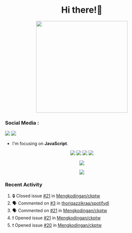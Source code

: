 <h1 align="center">Hi there!👋</h1>

<p align="center"><img src="https://avatars.githubusercontent.com/thoriqazzikraa" width="300" height="300"></p>

<h3 align="left">Social Media :</h3>
<a href="https://facebook.com/thoriqazzikra"><img src="https://img.icons8.com/color/48/000000/facebook.png"></a> <a href="https://instagram.com/thorazzkra"><img src="https://img.icons8.com/fluency/48/000000/instagram-new.png"></a>

- I'm focusing on **JavaScript**.


<p align="center">
  <img src="https://img.shields.io/badge/-JavaScript-black?style=flat-square&logo=javascript" />
  <img src="https://img.shields.io/badge/-Node.js-black?style=flat-square&logo=Node.js" />
  <img src="https://img.shields.io/badge/-Git-black?style=flat-square&logo=git" />
  <img src="https://img.shields.io/badge/-GitHub-black?style=flat-square&logo=github" />
</p>
 
<p align="center"> 
  <img src="https://github-readme-stats-2cal-qg7j3iqks-tazzikragmailcoms-projects.vercel.app/api?username=thoriqazzikraa&bg_color=30,e96443,904e95&title_color=fff&count_private=true&include_all_commits=false&text_color=fff&icon_color=fff&hide_border=true&show_icons=true" /></p>
  
<p align="center">
  <img src="https://github-readme-stats-2cal-qg7j3iqks-tazzikragmailcoms-projects.vercel.app/api/top-langs?username=thoriqazzikraa&bg_color=30,e96443,904e95&title_color=fff&text_color=fff&hide_border=true&show_icons=true&layout=compact" /></p>

### Recent Activity

<!--START_SECTION:activity-->
1. 🔒 Closed issue [#21](https://github.com/Mengkodingan/ckptw/issues/21) in [Mengkodingan/ckptw](https://github.com/Mengkodingan/ckptw)
2. 🗣 Commented on [#3](https://github.com/thoriqazzikraa/spotifydl/issues/3#issuecomment-2334720512) in [thoriqazzikraa/spotifydl](https://github.com/thoriqazzikraa/spotifydl)
3. 🗣 Commented on [#21](https://github.com/Mengkodingan/ckptw/issues/21#issuecomment-2324696832) in [Mengkodingan/ckptw](https://github.com/Mengkodingan/ckptw)
4. ❗ Opened issue [#21](https://github.com/Mengkodingan/ckptw/issues/21) in [Mengkodingan/ckptw](https://github.com/Mengkodingan/ckptw)
5. ❗ Opened issue [#20](https://github.com/Mengkodingan/ckptw/issues/20) in [Mengkodingan/ckptw](https://github.com/Mengkodingan/ckptw)
<!--END_SECTION:activity-->

